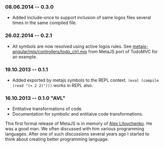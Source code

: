 ### 08.06.2014 -- 0.3.0

* Added include-once to support inclusion of same logos files several times in the same compiled file.

### 26.02.2014 -- 0.2.1

* All symbols are now resolved using active logos rules. See
[metajs-angular/mjs/controllers/todo_ctrl.mjs](https://github.com/dogada/todomvc/blob/metajs/labs/architecture-examples/metajs-angular/mjs/controllers/todo_ctrl.mjs) from MetaJS port of TodoMVC for an example.

### 19.10.2013 -- 0.1.1

* Added exported by metajs symbols to the REPL context. `(eval (compile (read "(+ 2 2)")))` works in REPL also.

### 16.10.2013 -- 0.1.0 "AVL"

* Entitative transformations of code.
* Documentation for symbolic and entitaive code transformations.

This first formal release of MetaJS is in memory of
[Alex Litovchenko](http://litovchenko.com/). He was a good man. We often
discussed with him various programming languages. After one of such discussions
several years ago I started to think about creating better programming language.
